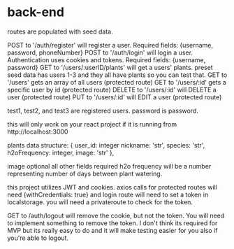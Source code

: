 # back-end

routes are populated with seed data.

POST to '/auth/register' will register a user. Required fields: {username, password, phoneNumber} POST to '/auth/login' will login a user. Authentication uses cookies and tokens. Required fields: {username, password} GET to '/users/:userID/plants' will get a users' plants. preset seed data has users 1-3 and they all have plants so you can test that.
GET to '/users' gets an array of all users (protected route)
GET to '/users/:id' gets a specific user by id (protected route)
DELETE to '/users/:id' will DELETE a user (protected route)
PUT to '/users/:id' will EDIT a user (protected route)

test1, test2, and test3 are registered users. password is password.

this will only work on your react project if it is running from http://localhost:3000

plants data structure: { user_id: integer nickname: 'str', species: 'str', h2oFrequency: integer, image: 'str' },

image optional all other fields required h2o frequency will be a number representing number of days between plant watering.

this project utilizes JWT and cookies. axios calls for protected routes will need {withCredentials: true} and login route will need to set a token in localstorage. you will need a privateroute to check for the token.

GET to /auth/logout will remove the cookie, but not the token. You will need to implement something to remove the token. I don't think its required for MVP but its really easy to do and it will make testing easier for you also if you're able to logout.
